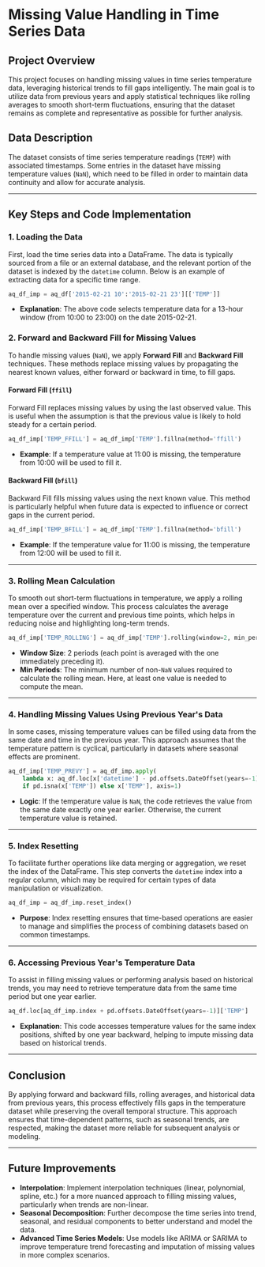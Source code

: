 
# Missing Value Handling in Time Series Data

## Project Overview

This project focuses on handling missing values in time series temperature data, leveraging historical trends to fill gaps intelligently. The main goal is to utilize data from previous years and apply statistical techniques like rolling averages to smooth short-term fluctuations, ensuring that the dataset remains as complete and representative as possible for further analysis.

## Data Description

The dataset consists of time series temperature readings (`TEMP`) with associated timestamps. Some entries in the dataset have missing temperature values (`NaN`), which need to be filled in order to maintain data continuity and allow for accurate analysis.

---

## Key Steps and Code Implementation

### 1. Loading the Data

First, load the time series data into a DataFrame. The data is typically sourced from a file or an external database, and the relevant portion of the dataset is indexed by the `datetime` column. Below is an example of extracting data for a specific time range.

```python
aq_df_imp = aq_df['2015-02-21 10':'2015-02-21 23'][['TEMP']]
```

- **Explanation**: The above code selects temperature data for a 13-hour window (from 10:00 to 23:00) on the date 2015-02-21.

### 2. Forward and Backward Fill for Missing Values

To handle missing values (`NaN`), we apply **Forward Fill** and **Backward Fill** techniques. These methods replace missing values by propagating the nearest known values, either forward or backward in time, to fill gaps.

#### Forward Fill (`ffill`)

Forward Fill replaces missing values by using the last observed value. This is useful when the assumption is that the previous value is likely to hold steady for a certain period.

```python
aq_df_imp['TEMP_FFILL'] = aq_df_imp['TEMP'].fillna(method='ffill')
```

- **Example**: If a temperature value at 11:00 is missing, the temperature from 10:00 will be used to fill it.

#### Backward Fill (`bfill`)

Backward Fill fills missing values using the next known value. This method is particularly helpful when future data is expected to influence or correct gaps in the current period.

```python
aq_df_imp['TEMP_BFILL'] = aq_df_imp['TEMP'].fillna(method='bfill')
```

- **Example**: If the temperature value for 11:00 is missing, the temperature from 12:00 will be used to fill it.

---

### 3. Rolling Mean Calculation

To smooth out short-term fluctuations in temperature, we apply a rolling mean over a specified window. This process calculates the average temperature over the current and previous time points, which helps in reducing noise and highlighting long-term trends.

```python
aq_df_imp['TEMP_ROLLING'] = aq_df_imp['TEMP'].rolling(window=2, min_periods=1).mean()
```

- **Window Size**: 2 periods (each point is averaged with the one immediately preceding it).
- **Min Periods**: The minimum number of non-`NaN` values required to calculate the rolling mean. Here, at least one value is needed to compute the mean.

---

### 4. Handling Missing Values Using Previous Year's Data

In some cases, missing temperature values can be filled using data from the same date and time in the previous year. This approach assumes that the temperature pattern is cyclical, particularly in datasets where seasonal effects are prominent.

```python
aq_df_imp['TEMP_PREVY'] = aq_df_imp.apply(
    lambda x: aq_df.loc[x['datetime'] - pd.offsets.DateOffset(years=-1)]['TEMP']
    if pd.isna(x['TEMP']) else x['TEMP'], axis=1)
```

- **Logic**: If the temperature value is `NaN`, the code retrieves the value from the same date exactly one year earlier. Otherwise, the current temperature value is retained.

---

### 5. Index Resetting

To facilitate further operations like data merging or aggregation, we reset the index of the DataFrame. This step converts the `datetime` index into a regular column, which may be required for certain types of data manipulation or visualization.

```python
aq_df_imp = aq_df_imp.reset_index()
```

- **Purpose**: Index resetting ensures that time-based operations are easier to manage and simplifies the process of combining datasets based on common timestamps.

---

### 6. Accessing Previous Year's Temperature Data

To assist in filling missing values or performing analysis based on historical trends, you may need to retrieve temperature data from the same time period but one year earlier.

```python
aq_df.loc[aq_df_imp.index + pd.offsets.DateOffset(years=-1)]['TEMP']
```

- **Explanation**: This code accesses temperature values for the same index positions, shifted by one year backward, helping to impute missing data based on historical trends.

---

## Conclusion

By applying forward and backward fills, rolling averages, and historical data from previous years, this process effectively fills gaps in the temperature dataset while preserving the overall temporal structure. This approach ensures that time-dependent patterns, such as seasonal trends, are respected, making the dataset more reliable for subsequent analysis or modeling.

---

## Future Improvements

- **Interpolation**: Implement interpolation techniques (linear, polynomial, spline, etc.) for a more nuanced approach to filling missing values, particularly when trends are non-linear.
- **Seasonal Decomposition**: Further decompose the time series into trend, seasonal, and residual components to better understand and model the data.
- **Advanced Time Series Models**: Use models like ARIMA or SARIMA to improve temperature trend forecasting and imputation of missing values in more complex scenarios.
